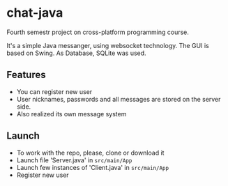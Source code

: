 # chat-java
Fourth semestr project on cross-platform programming course.

It's a simple Java messanger, using websocket technology. The GUI is based on Swing. As Database, SQLite was used.

## Features
* You can register new user
* User nicknames, passwords and all messages are stored on the server side.
* Also realized its own message system

## Launch
- To work with the repo, please, clone or download it
- Launch file 'Server.java' in `src/main/App`
- Launch few instances of 'Client.java' in `src/main/App`
- Register new user
